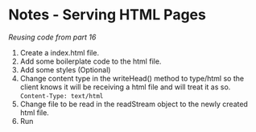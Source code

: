 # Notes - Serving HTML Pages

_Reusing code from part 16_

1. Create a index.html file.
2. Add some boilerplate code to the html file.
3. Add some styles (Optional)
4. Change content type in the writeHead() method to type/html so the client knows it will be receiving a html file and will treat it as so.  
    ```Content-Type: text/html```
5. Change file to be read in the readStream object to the newly created html file.
6. Run